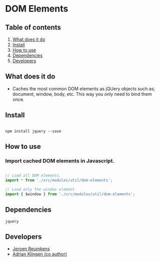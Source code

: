 
# DOM Elements

## Table of contents
1. [What does it do](#markdown-header-what-does-it-do)
2. [Install](#markdown-header-install)
3. [How to use](#markdown-header-how-to-use)
4. [Dependencies](#markdown-header-dependencies)
5. [Developers](#markdown-header-developers)


## What does it do
* Caches the most common DOM elements as jQUery objects such as; document, window, body, etc. This way you only need to bind them once.

## Install

```node

npm install jquery --save

```

## How to use
### Import cached DOM elements in Javascript.
```javascript

// Load all DOM elements.
import * from './src/modules/util/dom-elements';

// Load only the window element
import { $window } from './src/modules/util/dom-elements';

```

## Dependencies
```
jquery
```

## Developers
* [Jeroen Reumkens](mailto:jeroen.reumkens@tamtam.nl)
* [Adrian Klingen (co author)](mailto:adrian@tamtam.nl)
